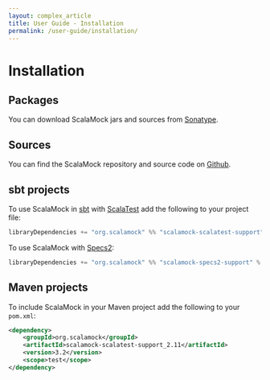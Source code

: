 ```yaml
---
layout: complex_article
title: User Guide - Installation
permalink: /user-guide/installation/
---
```


# Installation

## Packages 

You can download ScalaMock jars and sources from [Sonatype](https://oss.sonatype.org/content/repositories/releases/org/scalamock/).

## Sources

You can find the ScalaMock repository and source code on [Github](https://github.com/paulbutcher/ScalaMock).

## sbt projects

To use ScalaMock in [sbt](http://www.scala-sbt.org/) with [ScalaTest](http://www.scalatest.org/) add the following to your project file:

```scala
libraryDependencies += "org.scalamock" %% "scalamock-scalatest-support" % "3.2.2" % "test"
```

To use ScalaMock with [Specs2](http://etorreborre.github.com/specs2/):

```scala
libraryDependencies += "org.scalamock" %% "scalamock-specs2-support" % "3.2.2" % "test"
```

## Maven projects

To include ScalaMock in your Maven project add the following to your `pom.xml`:

```xml
<dependency>
    <groupId>org.scalamock</groupId>
    <artifactId>scalamock-scalatest-support_2.11</artifactId>
    <version>3.2</version>
    <scope>test</scope>
</dependency>
```


